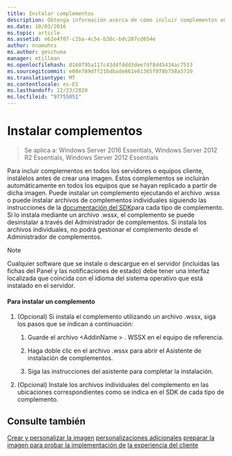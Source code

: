 ```yaml
---
title: Instalar complementos
description: Obtenga información acerca de cómo incluir complementos en todos los servidores o equipos cliente mediante su instalación antes de crear una imagen.
ms.date: 10/03/2016
ms.topic: article
ms.assetid: e62e4f07-c2ba-4c5e-b30c-bdc287cd654e
author: nnamuhcs
ms.author: geschuma
manager: mtillman
ms.openlocfilehash: 0160795a117c43d4fddd3dee7df8d45434ac7553
ms.sourcegitcommit: e00e789dff216dbade861e61365f078b758a5720
ms.translationtype: MT
ms.contentlocale: es-ES
ms.lasthandoff: 12/23/2020
ms.locfileid: "97755051"
---
```

# <a name="install-add-ins"></a>Instalar complementos

>Se aplica a: Windows Server 2016 Essentials, Windows Server 2012 R2 Essentials, Windows Server 2012 Essentials

Para incluir complementos en todos los servidores o equipos cliente, instálelos antes de crear una imagen. Estos complementos se incluirán automáticamente en todos los equipos que se hayan replicado a partir de dicha imagen. Puede instalar un complemento ejecutando el archivo .wssx o puede instalar archivos de complementos individuales siguiendo las instrucciones de la [documentación del SDK](https://go.microsoft.com/fwlink/?LinkID=248648)para cada tipo de complemento. Si lo instala mediante un archivo .wssx, el complemento se puede desinstalar a través del Administrador de complementos. Si instala los archivos individuales, no podrá gestionar el complemento desde el Administrador de complementos.

> [!NOTE]
>  Cualquier software que se instale o descargue en el servidor (incluidas las fichas del Panel y las notificaciones de estado) debe tener una interfaz localizada que coincida con el idioma del sistema operativo que está instalado en el servidor.

#### <a name="to-install-an-add-in"></a>Para instalar un complemento

1.  (Opcional) Si instala el complemento utilizando un archivo .wssx, siga los pasos que se indican a continuación:

    1.  Guarde el archivo <AddinName \> . WSSX en el equipo de referencia.

    2.  Haga doble clic en el archivo .wssx para abrir el Asistente de instalación de complementos.

    3.  Siga las instrucciones del asistente para completar la instalación.

2.  (Opcional) Instale los archivos individuales del complemento en las ubicaciones correspondientes como se indica en el SDK de cada tipo de complemento.

## <a name="see-also"></a>Consulte también
 [Crear y personalizar la imagen](Creating-and-Customizing-the-Image.md) [personalizaciones adicionales](Additional-Customizations.md) [preparar la imagen para probar la implementación de](Preparing-the-Image-for-Deployment.md) [la experiencia del cliente](Testing-the-Customer-Experience.md)